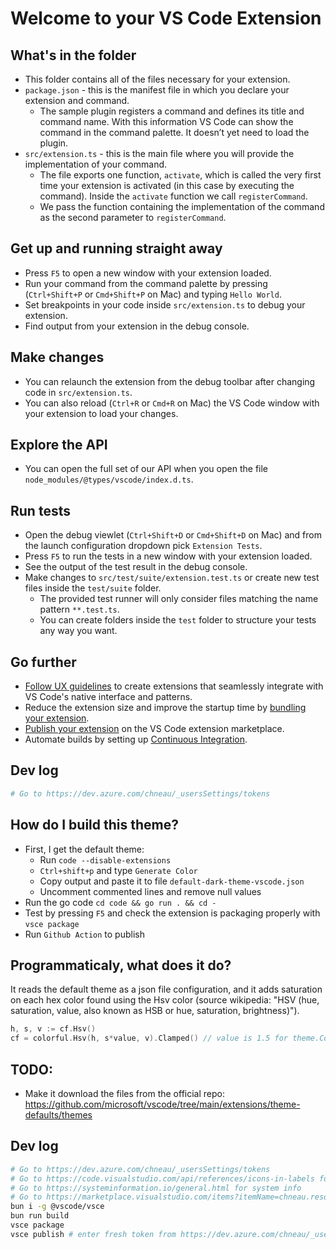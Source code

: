 # Welcome to your VS Code Extension

## What's in the folder

- This folder contains all of the files necessary for your extension.
- `package.json` - this is the manifest file in which you declare your extension and command.
  - The sample plugin registers a command and defines its title and command name. With this information VS Code can show the command in the command palette. It doesn’t yet need to load the plugin.
- `src/extension.ts` - this is the main file where you will provide the implementation of your command.
  - The file exports one function, `activate`, which is called the very first time your extension is activated (in this case by executing the command). Inside the `activate` function we call `registerCommand`.
  - We pass the function containing the implementation of the command as the second parameter to `registerCommand`.

## Get up and running straight away

- Press `F5` to open a new window with your extension loaded.
- Run your command from the command palette by pressing (`Ctrl+Shift+P` or `Cmd+Shift+P` on Mac) and typing `Hello World`.
- Set breakpoints in your code inside `src/extension.ts` to debug your extension.
- Find output from your extension in the debug console.

## Make changes

- You can relaunch the extension from the debug toolbar after changing code in `src/extension.ts`.
- You can also reload (`Ctrl+R` or `Cmd+R` on Mac) the VS Code window with your extension to load your changes.

## Explore the API

- You can open the full set of our API when you open the file `node_modules/@types/vscode/index.d.ts`.

## Run tests

- Open the debug viewlet (`Ctrl+Shift+D` or `Cmd+Shift+D` on Mac) and from the launch configuration dropdown pick `Extension Tests`.
- Press `F5` to run the tests in a new window with your extension loaded.
- See the output of the test result in the debug console.
- Make changes to `src/test/suite/extension.test.ts` or create new test files inside the `test/suite` folder.
  - The provided test runner will only consider files matching the name pattern `**.test.ts`.
  - You can create folders inside the `test` folder to structure your tests any way you want.

## Go further

- [Follow UX guidelines](https://code.visualstudio.com/api/ux-guidelines/overview) to create extensions that seamlessly integrate with VS Code's native interface and patterns.
- Reduce the extension size and improve the startup time by [bundling your extension](https://code.visualstudio.com/api/working-with-extensions/bundling-extension).
- [Publish your extension](https://code.visualstudio.com/api/working-with-extensions/publishing-extension) on the VS Code extension marketplace.
- Automate builds by setting up [Continuous Integration](https://code.visualstudio.com/api/working-with-extensions/continuous-integration).

## Dev log

```bash
# Go to https://dev.azure.com/chneau/_usersSettings/tokens
```

## How do I build this theme?

- First, I get the default theme:
  - Run `code --disable-extensions`
  - `Ctrl+shift+p` and type `Generate Color`
  - Copy output and paste it to file `default-dark-theme-vscode.json`
  - Uncomment commented lines and remove null values
- Run the go code `cd code && go run . && cd -`
- Test by pressing `F5` and check the extension is packaging properly with `vsce package`
- Run `Github Action` to publish

## Programmaticaly, what does it do?

It reads the default theme as a json file configuration, and it adds saturation on each hex color found using the Hsv color (source wikipedia: "HSV (hue, saturation, value, also known as HSB or hue, saturation, brightness)").

```go
h, s, v := cf.Hsv()
cf = colorful.Hsv(h, s*value, v).Clamped() // value is 1.5 for theme.Colors and 2.3 for theme.TokenColors foregrounds
```

## TODO:

- Make it download the files from the official repo: https://github.com/microsoft/vscode/tree/main/extensions/theme-defaults/themes

## Dev log

```bash
# Go to https://dev.azure.com/chneau/_usersSettings/tokens
# Go to https://code.visualstudio.com/api/references/icons-in-labels for icon names
# Go to https://systeminformation.io/general.html for system info
# Go to https://marketplace.visualstudio.com/items?itemName=chneau.resource-monitor to see the extension
bun i -g @vscode/vsce
bun run build
vsce package
vsce publish # enter fresh token from https://dev.azure.com/chneau/_usersSettings/tokens
```
